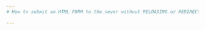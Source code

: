 ```yaml
---
# How to submit an HTML FORM to the sever without RELOADING or REDIRECTING to the server page ?
                                                                                   '6/01/2019'
---
```

